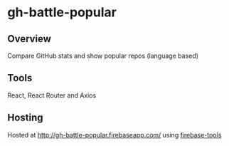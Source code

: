 # gh-battle-popular
## Overview 
Compare GitHub stats and show popular repos (language based)
## Tools
React, React Router and Axios
## Hosting
Hosted at http://gh-battle-popular.firebaseapp.com/ using [firebase-tools](https://www.npmjs.com/package/firebase-tools)
